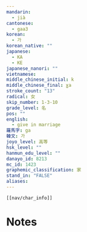 ```yaml
---
mandarin:
  - jià
cantonese:
  - gaa3
korean:
  - 가
korean_native: ""
japanese:
  - KA
  - KE
japanese_nanori: ""
vietnamese:
middle_chinese_initial: k
middle_chinese_final: ɣa
stroke_count: "13"
radical: 女
skip_number: 1-3-10
grade_level: 名
pos: ""
english:
  - give in marriage
羅馬字: ga
韓文: 가
joyo_level: 高等
hsk_level: ""
hanmun_edu_level: ""
danayo_id: 8213
mc_id: 1423
graphemic_classification: 家
stand_in: "FALSE"
aliases:
---
```

```meta-bind-embed
[[nav/char_info]]
```

# Notes
